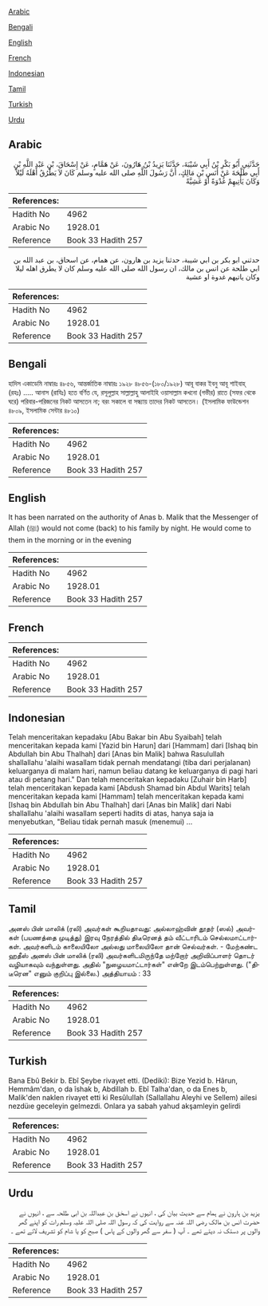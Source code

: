 [Arabic](#arabic)

[Bengali](#bengali)

[English](#english)

[French](#french)

[Indonesian](#indonesian)

[Tamil](#tamil)

[Turkish](#turkish)

[Urdu](#urdu)

## Arabic


<div dir="rtl" lang="ar" style={{fontSize:'larger',backgroundColor:'#f8f9fa',padding:20}}>
حَدَّثَنِي أَبُو بَكْرِ بْنُ أَبِي شَيْبَةَ، حَدَّثَنَا يَزِيدُ بْنُ هَارُونَ، عَنْ هَمَّامٍ، عَنْ إِسْحَاقَ، بْنِ عَبْدِ اللَّهِ بْنِ أَبِي طَلْحَةَ عَنْ أَنَسِ بْنِ مَالِكٍ، أَنَّ رَسُولَ اللَّهِ صلى الله عليه وسلم كَانَ لاَ يَطْرُقُ أَهْلَهُ لَيْلاً وَكَانَ يَأْتِيهِمْ غُدْوَةً أَوْ عَشِيَّةً ‏
</div>
<div style={{backgroundColor:'#f8f9fa',padding:20, marginBottom: 10}}><table> <thead> <tr> <th>References:</th> <th></th> </tr> </thead> <tbody><tr><td>Hadith No</td><td>4962</td></tr><tr><td>Arabic No</td><td>1928.01</td></tr><tr><td>Reference</td><td>Book 33 Hadith 257</td></tr></tbody></table></div>


<div dir="rtl" lang="ar" style={{fontSize:'larger',backgroundColor:'#f8f9fa',padding:20}}>
حدثني ابو بكر بن ابي شيبة، حدثنا يزيد بن هارون، عن همام، عن اسحاق، بن عبد الله بن ابي طلحة عن انس بن مالك، ان رسول الله صلى الله عليه وسلم كان لا يطرق اهله ليلا وكان ياتيهم غدوة او عشية
</div>
<div style={{backgroundColor:'#f8f9fa',padding:20, marginBottom: 10}}><table> <thead> <tr> <th>References:</th> <th></th> </tr> </thead> <tbody><tr><td>Hadith No</td><td>4962</td></tr><tr><td>Arabic No</td><td>1928.01</td></tr><tr><td>Reference</td><td>Book 33 Hadith 257</td></tr></tbody></table></div>

## Bengali


<div dir="ltr" lang="bn" style={{fontSize:'larger',backgroundColor:'#f8f9fa',padding:20}}>
হাদিস একাডেমি নাম্বারঃ ৪৮৫৬, আন্তর্জাতিক নাম্বারঃ ১৯২৮ ৪৮৫৬-(১৮০/১৯২৮) আবূ বাকর ইবনু আবূ শাইবাহ্ (রহঃ) ..... আনাস (রাযিঃ) হতে বর্ণিত যে, রসূলুল্লাহ সাল্লাল্লাহু আলাইহি ওয়াসাল্লাম কখনো (গভীর) রাতে (সফর থেকে ঘরে) পরিবার-পরিজনের নিকট আসতেন না; বরং সকালে বা সন্ধ্যায় তাদের নিকট আসতেন। (ইসলামিক ফাউন্ডেশন ৪৮০৯, ইসলামিক সেন্টার ৪৮১০)
</div>
<div style={{backgroundColor:'#f8f9fa',padding:20, marginBottom: 10}}><table> <thead> <tr> <th>References:</th> <th></th> </tr> </thead> <tbody><tr><td>Hadith No</td><td>4962</td></tr><tr><td>Arabic No</td><td>1928.01</td></tr><tr><td>Reference</td><td>Book 33 Hadith 257</td></tr></tbody></table></div>

## English


<div dir="ltr" lang="en" style={{fontSize:'larger',backgroundColor:'#f8f9fa',padding:20}}>
It has been narrated on the authority of Anas b. Malik that the Messenger of Allah (ﷺ) would not come (back) to his family by night. He would come to them in the morning or in the evening
</div>
<div style={{backgroundColor:'#f8f9fa',padding:20, marginBottom: 10}}><table> <thead> <tr> <th>References:</th> <th></th> </tr> </thead> <tbody><tr><td>Hadith No</td><td>4962</td></tr><tr><td>Arabic No</td><td>1928.01</td></tr><tr><td>Reference</td><td>Book 33 Hadith 257</td></tr></tbody></table></div>

## French


<div dir="ltr" lang="fr" style={{fontSize:'larger',backgroundColor:'#f8f9fa',padding:20}}>

</div>
<div style={{backgroundColor:'#f8f9fa',padding:20, marginBottom: 10}}><table> <thead> <tr> <th>References:</th> <th></th> </tr> </thead> <tbody><tr><td>Hadith No</td><td>4962</td></tr><tr><td>Arabic No</td><td>1928.01</td></tr><tr><td>Reference</td><td>Book 33 Hadith 257</td></tr></tbody></table></div>

## Indonesian


<div dir="ltr" lang="id" style={{fontSize:'larger',backgroundColor:'#f8f9fa',padding:20}}>
Telah menceritakan kepadaku [Abu Bakar bin Abu Syaibah] telah menceritakan kepada kami [Yazid bin Harun] dari [Hammam] dari [Ishaq bin Abdullah bin Abu Thalhah] dari [Anas bin Malik] bahwa Rasulullah shallallahu 'alaihi wasallam tidak pernah mendatangi (tiba dari perjalanan) keluarganya di malam hari, namun beliau datang ke keluarganya di pagi hari atau di petang hari." Dan telah menceritakan kepadaku [Zuhair bin Harb] telah menceritakan kepada kami [Abdush Shamad bin Abdul Warits] telah menceritakan kepada kami [Hammam] telah menceritakan kepada kami [Ishaq bin Abdullah bin Abu Thalhah] dari [Anas bin Malik] dari Nabi shallallahu 'alaihi wasallam seperti hadits di atas, hanya saja ia menyebutkan, "Beliau tidak pernah masuk (menemui) …
</div>
<div style={{backgroundColor:'#f8f9fa',padding:20, marginBottom: 10}}><table> <thead> <tr> <th>References:</th> <th></th> </tr> </thead> <tbody><tr><td>Hadith No</td><td>4962</td></tr><tr><td>Arabic No</td><td>1928.01</td></tr><tr><td>Reference</td><td>Book 33 Hadith 257</td></tr></tbody></table></div>

## Tamil


<div dir="ltr" lang="ta" style={{fontSize:'larger',backgroundColor:'#f8f9fa',padding:20}}>
அனஸ் பின் மாலிக் (ரலி) அவர்கள் கூறியதாவது: அல்லாஹ்வின் தூதர் (ஸல்) அவர்கள் (பயணத்தை முடித்து) இரவு நேரத்தில் திடீரெனத் தம் வீட்டாரிடம் செல்லமாட்டார்கள். அவர்களிடம் காலையிலோ அல்லது மாலையிலோ தான் செல்வர்கள். - மேற்கண்ட ஹதீஸ் அனஸ் பின் மாலிக் (ரலி) அவர்களிடமிருந்தே மற்றோர் அறிவிப்பாளர் தொடர் வழியாகவும் வந்துள்ளது. அதில் "நுழையமாட்டார்கள்" என்றே இடம்பெற்றுள்ளது. ("திடீரென" எனும் குறிப்பு இல்லை.) அத்தியாயம் : 33
</div>
<div style={{backgroundColor:'#f8f9fa',padding:20, marginBottom: 10}}><table> <thead> <tr> <th>References:</th> <th></th> </tr> </thead> <tbody><tr><td>Hadith No</td><td>4962</td></tr><tr><td>Arabic No</td><td>1928.01</td></tr><tr><td>Reference</td><td>Book 33 Hadith 257</td></tr></tbody></table></div>

## Turkish


<div dir="ltr" lang="tr" style={{fontSize:'larger',backgroundColor:'#f8f9fa',padding:20}}>
Bana Ebû Bekir b. Ebî Şeybe rivayet etti. (Dediki): Bize Yezid b. Hârun, Hemmâm'dan, o da îshak b, Abdillah b. Ebî Talha'dan, o da Enes b, Malik'den naklen rivayet etti ki ResûluIIah (Sallallahu Aleyhi ve Sellem) ailesi nezdüıe geceleyin gelmezdi. Onlara ya sabah yahud akşamleyin gelirdi
</div>
<div style={{backgroundColor:'#f8f9fa',padding:20, marginBottom: 10}}><table> <thead> <tr> <th>References:</th> <th></th> </tr> </thead> <tbody><tr><td>Hadith No</td><td>4962</td></tr><tr><td>Arabic No</td><td>1928.01</td></tr><tr><td>Reference</td><td>Book 33 Hadith 257</td></tr></tbody></table></div>

## Urdu


<div dir="rtl" lang="ur" style={{fontSize:'larger',backgroundColor:'#f8f9fa',padding:20}}>
یزید بن ہارون نے ہمام سے حدیث بیان کی ، انہوں نے اسحٰق بن عبداللہ بن ابی طلحہ سے ، انہوں نے حضرت انس بن مالک رضی اللہ عنہ سے روایت کی کہ رسول اللہ صلی اللہ علیہ وسلم رات کو اپنے گھر والوں پر دستک نہ دیتے تھے ۔ آپ ( سفر سے گھر والوں کے پاس ) صبح کو یا شام کو تشریف لاتے تھے ۔
</div>
<div style={{backgroundColor:'#f8f9fa',padding:20, marginBottom: 10}}><table> <thead> <tr> <th>References:</th> <th></th> </tr> </thead> <tbody><tr><td>Hadith No</td><td>4962</td></tr><tr><td>Arabic No</td><td>1928.01</td></tr><tr><td>Reference</td><td>Book 33 Hadith 257</td></tr></tbody></table></div>